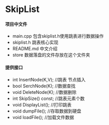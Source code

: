 # SkipList

#### 项目中文件
* main.cpp 包含skiplist.h使用跳表进行数据操作
* skiplist.h 跳表核心实现
* README.md 中文介绍
* store 数据落盘的文件存放在这个文件夹
#### 提供接口
 * int InsertNode(K,V);     //跳表 节点插入
 * bool SerchNode(K);       //数据查找
 * void DeleteNode(K);      //数据删除
 * int  SkipSize() const;   //跳表元素个数
 * void DisplayList();       //打印跳表
 * void dumpFile();          //存取数据到硬盘
 * void loadFile();          //加载文件数据
